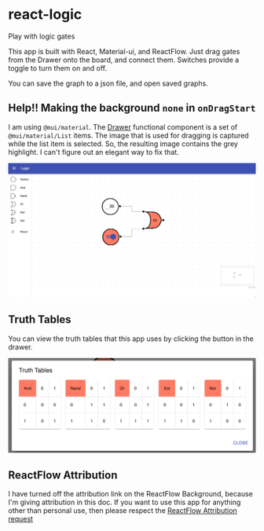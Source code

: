 # react-logic
Play with logic gates

This app is built with React, Material-ui, and ReactFlow.  Just drag gates from
the Drawer onto the board, and connect them.  Switches provide a toggle to turn
them on and off.

You can save the graph to a json file, and open saved graphs.

## Help!! Making the background `none` in `onDragStart`
I am using `@mui/material`.  The [Drawer](src/components/Drawer.js) functional component is a set of `@mui/material/List` items. The image that is used for
dragging is captured while the list item is selected.  So, the resulting image contains the grey highlight.  I can't figure out an elegant way to fix that.

<img src="doc/images/screen.png" alt="Screen" title="Screen shot">

## Truth Tables
You can view the truth tables that this app uses by clicking the button in the drawer.

<img src="doc/images/truth_tables.png" alt="Truth Tables" title="Truth Tables">

## ReactFlow Attribution
I have turned off the attribution link on the ReactFlow Background, because I'm giving
attribution in this doc.  If you want to use this app for anything other than personal
use, then please respect the [ReactFlow Attribution request](https://reactflow.dev/docs/guides/remove-attribution/)


